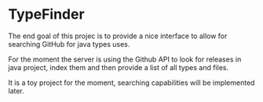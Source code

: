 # TypeFinder

The end goal of this projec is to provide a nice interface to allow for searching GitHub for java types uses.

For the moment the server is using the Github API to look for releases in java project, index them and then provide a list of all types and files.

It is a toy project for the moment, searching capabilities will be implemented later.
